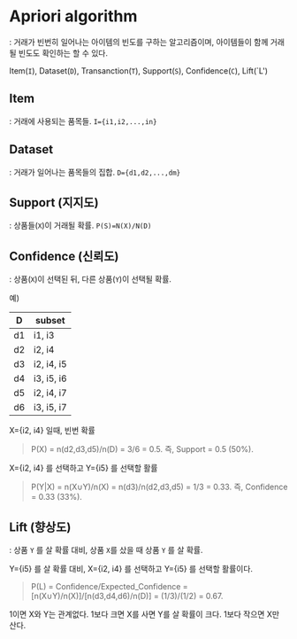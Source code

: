 # Apriori algorithm
: 거래가 빈번히 일어나는 아이템의 빈도를 구하는 알고리즘이며, 아이템들이 함께 거래될 빈도도 확인하는 할 수 있다.

Item(`I`), Dataset(`D`), Transanction(`T`), Support(`S`), Confidence(`C`), Lift(`L')

## Item
: 거래에 사용되는 품목들. `I={i1,i2,...,in}`

## Dataset
: 거래가 일어나는 품목들의 집합. `D={d1,d2,...,dm}`

## Support (지지도)
: 상품들(`X`)이 거래될 확률. `P(S)=N(X)/N(D)`

## Confidence (신뢰도)
:  상품(`X`)이 선택된 뒤, 다른 상품(`Y`)이 선택될 확률.

예)

|D| subset|
|-|-|
|d1|i1, i3|
|d2|i2, i4|
|d3|i2, i4, i5|
|d4|i3, i5, i6|
|d5|i2, i4, i7|
|d6|i3, i5, i7|

X={i2, i4} 일때, 빈번 확률
> P(X) = n(d2,d3,d5)/n(D) = 3/6 = 0.5. 즉, Support = 0.5 (50%).

X={i2, i4} 를 선택하고 Y={i5} 를 선택할 활률
> P(Y|X) = n(X∪Y)/n(X) = n(d3)/n(d2,d3,d5) = 1/3 = 0.33. 즉, Confidence = 0.33 (33%).

## Lift (향상도)
: 상품 `Y` 를 살 확률 대비, 상품 `X`를 샀을 때 상품 `Y` 를 살 확률.

Y={i5} 를 살 확률 대비, X={i2, i4} 를 선택하고 Y={i5} 를 선택할 활률이다.
> P(L) = Confidence/Expected_Confidence = [n(X∪Y)/n(X)]/[n(d3,d4,d6)/n(D)] = (1/3)/(1/2) = 0.67.

1이면 X와 Y는 관계없다. 1보다 크면 X를 사면 Y를 살 확률이 크다. 1보다 작으면 X만 산다.



